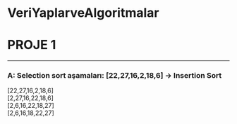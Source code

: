 # VeriYaplarveAlgoritmalar
# PROJE 1
<hr>

### A: Selection sort aşamaları: [22,27,16,2,18,6] -> Insertion Sort
[22,27,16,2,18,6]<br>
[2,27,16,22,18,6]<br>
[2,6,16,22,18,27]<br>
[2,6,16,18,22,27]<br>

